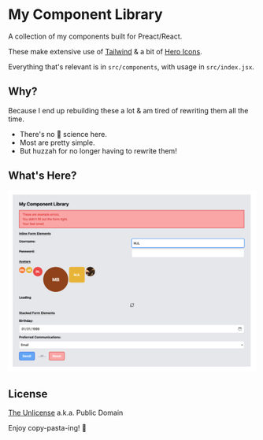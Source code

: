 # My Component Library

A collection of my components built for Preact/React.

These make extensive use of [Tailwind](https://tailwindcss.com/) & a bit of [Hero Icons](https://heroicons.com/).

Everything that's relevant is in `src/components`, with usage in `src/index.jsx`.


## Why?

Because I end up rebuilding these a lot & am tired of rewriting them all the time.

* There's no :rocket: science here.
* Most are pretty simple.
* But huzzah for no longer having to rewrite them!


## What's Here?

![sample.png](./sample.png)


## License

[The Unlicense](https://unlicense.org) a.k.a. Public Domain

Enjoy copy-pasta-ing! :tada:
